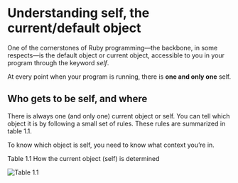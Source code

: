 # Understanding **self**, the current/default object

One of the cornerstones of Ruby programming—the backbone, in some respects—is the default object or current object, accessible to you in your program through the keyword _self_. 

At every point when your program is running, there is **one and only one** self.

## Who gets to be self, and where

There is always one (and only one) current object or self. You can tell which object it is by following a small set of rules. These rules are summarized in table 1.1.

To know which object is self, you need to know what context you’re in.

Table 1.1 How the current object (self) is determined

![Table 1.1]()